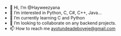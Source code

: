 - 👋 Hi, I’m @Hayweezyana
- 👀 I’m interested in Python, C, C#, C++, Java...
- 🌱 I’m currently learning C and Python
- 💞️ I’m looking to collaborate on any backend projects.
- 📫 How to reach me ayotundeadeboyeje@gmail.com

<!---
Hayweezyana/Hayweezyana is a ✨ special ✨ repository because its `README.md` (this file) appears on your GitHub profile.
You can click the Preview link to take a look at your changes.
--->
